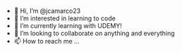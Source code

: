 - 👋 Hi, I’m @jcamarco23
- 👀 I’m interested in learning to code
- 🌱 I’m currently learning with UDEMY!
- 💞️ I’m looking to collaborate on anything and everything
- 📫 How to reach me ...

<!---
jcamarco23/jcamarco23 is a ✨ special ✨ repository because its `README.md` (this file) appears on your GitHub profile.
You can click the Preview link to take a look at your changes.
--->
